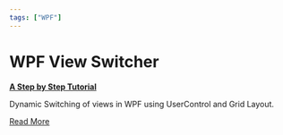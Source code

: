 ```yaml
---
tags: ["WPF"]
---
```


# WPF View Switcher

**[A Step by Step Tutorial](/docs/Tutorials/WPF-ViewSwitcherTutorial)**

Dynamic Switching of views in WPF using UserControl and Grid Layout.

[Read More](/docs/Tutorials/WPF-ViewSwitcherTutorial)
